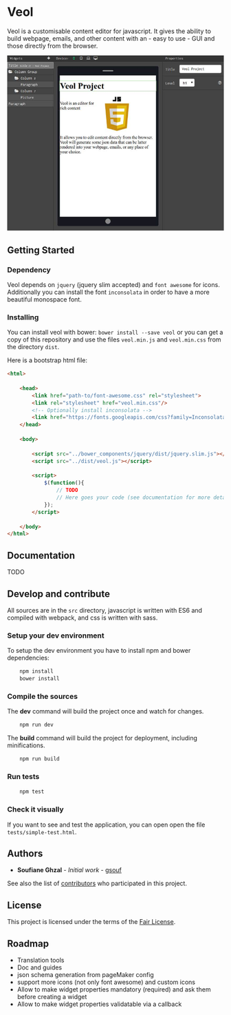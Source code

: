 Veol
====

Veol is a customisable content editor for javascript. It gives the ability to build webpage, emails, and other content with an - easy to use - GUI and those directly from the browser.

![Screenshot example](doc/screenshot.jpg)

Getting Started
---------------

### Dependency

Veol depends on ``jquery`` (jquery slim accepted) and ``font awesome`` for icons. Additionally you can install the font ``inconsolata`` in order to have a more beautiful monospace font.


### Installing

You can install veol with bower: ``bower install --save veol`` or you can get a copy of this repository and use the files ``veol.min.js`` and ``veol.min.css`` from the directory ``dist``.

Here is a bootstrap html file:

```html
<html>
    
    <head>  
        <link href="path-to/font-awesome.css" rel="stylesheet">
        <link rel="stylesheet" href="veol.min.css"/>
        <!-- Optionally install inconsolata -->
        <link href="https://fonts.googleapis.com/css?family=Inconsolata" rel="stylesheet">
    </head>
    
    <body>
    
        <script src="../bower_components/jquery/dist/jquery.slim.js"></script>
        <script src="../dist/veol.js"></script>
        
        <script>
            $(function(){
                // TODO
                // Here goes your code (see documentation for more details) 
            });
        </script>
        
    </body>
</html>
```

Documentation
-------------

TODO


Develop and contribute
----------------------

All sources are in the ``src`` directory, javascript is written with ES6 and compiled with webpack, and css is written with sass.
 
### Setup your dev environment

To setup the dev environment you have to install npm and bower dependencies:

```sh
    npm install
    bower install
```

### Compile the sources

The **dev** command will build the project once and watch for changes.

```sh
    npm run dev
```

The **build** command will build the project for deployment, including minifications.

```sh
    npm run build
```

### Run tests

```sh
    npm test
```

### Check it visually

If you want to see and test the application, you can open open the file ``tests/simple-test.html``. 


Authors
-------

* **Soufiane Ghzal** - *Initial work* - [gsouf](https://github.com/gsouf)

See also the list of [contributors](https://github.com/gsouf/veol.js/contributors) who participated in this project.

License
-------

This project is licensed under the terms of the [Fair License](https://opensource.org/licenses/Fair).


Roadmap
-------

- Translation tools
- Doc and guides
- json schema generation from pageMaker config
- support more icons (not only font awesome) and custom icons
- Allow to make widget properties mandatory (required) and ask them before creating a widget
- Allow to make widget properties validatable via a callback
